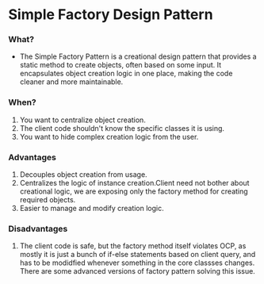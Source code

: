 # Simple Factory Design Pattern

### What?

- The Simple Factory Pattern is a creational design pattern that provides a static method to create objects, often based on some input. It encapsulates object creation logic in one place, making the code cleaner and more maintainable.

### When?

1. You want to centralize object creation.
2. The client code shouldn't know the specific classes it is using.
3. You want to hide complex creation logic from the user.

### Advantages

1. Decouples object creation from usage.
2. Centralizes the logic of instance creation.Client need not bother about creational logic, we are exposing only the factory method for creating required objects.
3. Easier to manage and modify creation logic.

### Disadvantages

1. The client code is safe, but the factory method itself violates OCP, as mostly it is just a bunch of if-else statements based on client query, and has to be modidfied whenever something in the core classses changes. 
There are some advanced versions of factory pattern solving this issue.




